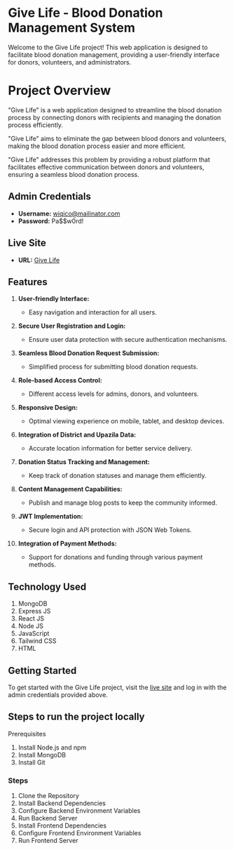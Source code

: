 # Give Life - Blood Donation Management System

Welcome to the Give Life project! This web application is designed to facilitate blood donation management, providing a user-friendly interface for donors, volunteers, and administrators.

# Project Overview 

"Give Life" is a web application designed to streamline the blood donation process by connecting donors with recipients and managing the donation process efficiently.

"Give Life" aims to eliminate the gap between blood donors and volunteers, making the blood donation process easier and more efficient.

"Give Life" addresses this problem by providing a robust platform that facilitates effective communication between donors and volunteers, ensuring a seamless blood donation process.

## Admin Credentials

- **Username:** [wiqico@mailinator.com](mailto:wiqico@mailinator.com)
- **Password:** Pa$$w0rd!

## Live Site

- **URL:** [Give Life](https://give-life-bd037.web.app/)

## Features

1. **User-friendly Interface:**
   - Easy navigation and interaction for all users.

2. **Secure User Registration and Login:**
   - Ensure user data protection with secure authentication mechanisms.

3. **Seamless Blood Donation Request Submission:**
   - Simplified process for submitting blood donation requests.

4. **Role-based Access Control:**
   - Different access levels for admins, donors, and volunteers.

5. **Responsive Design:**
   - Optimal viewing experience on mobile, tablet, and desktop devices.

6. **Integration of District and Upazila Data:**
   - Accurate location information for better service delivery.

7. **Donation Status Tracking and Management:**
   - Keep track of donation statuses and manage them efficiently.

8. **Content Management Capabilities:**
   - Publish and manage blog posts to keep the community informed.

9. **JWT Implementation:**
   - Secure login and API protection with JSON Web Tokens.

10. **Integration of Payment Methods:**
    - Support for donations and funding through various payment methods.


## Technology Used 
1. MongoDB
2. Express JS
3. React JS
4. Node JS
5. JavaScript
6. Tailwind CSS
7. HTML



## Getting Started

To get started with the Give Life project, visit the [live site](https://give-life-bd037.web.app/) and log in with the admin credentials provided above.

## Steps to run the project locally

Prerequisites
1. Install Node.js and npm
2. Install MongoDB
3. Install Git

### Steps
1. Clone the Repository
2. Install Backend Dependencies
3. Configure Backend Environment Variables
4. Run Backend Server
5. Install Frontend Dependencies
6. Configure Frontend Environment Variables
7. Run Frontend Server
